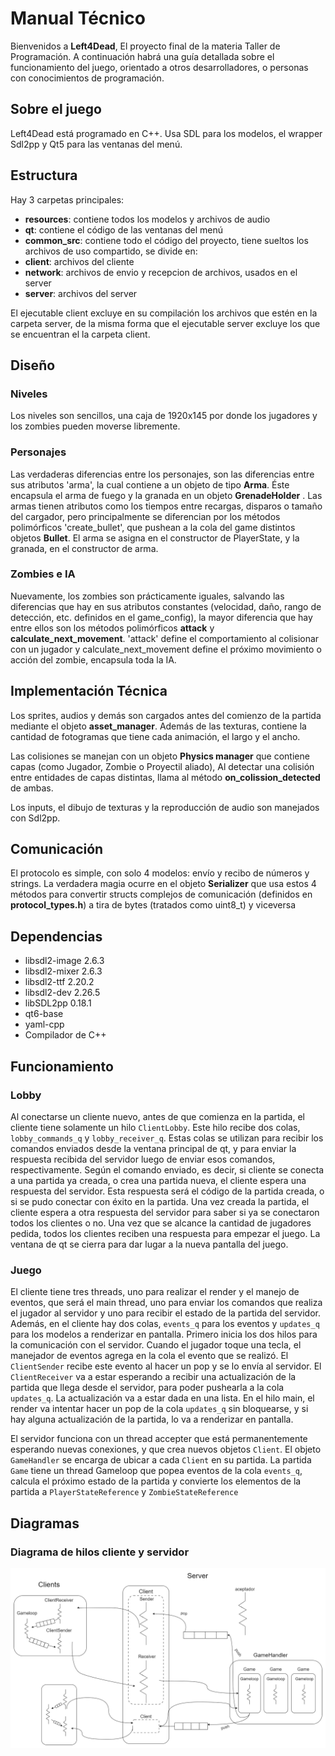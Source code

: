 ﻿# Manual Técnico

Bienvenidos a **Left4Dead**, El proyecto final de la materia Taller de Programación. A continuación habrá una guía detallada sobre el funcionamiento del juego, orientado a otros desarrolladores, o personas con conocimientos de programación.

## Sobre el juego

Left4Dead está programado en C++. Usa SDL para los modelos, el wrapper Sdl2pp y Qt5 para las ventanas del menú.

## Estructura

Hay 3 carpetas principales:

- **resources**: contiene todos los modelos y archivos de audio
- **qt**: contiene el código de las ventanas del menú
- **common_src**: contiene todo el código del proyecto, tiene sueltos los archivos de uso compartido, se divide en:
- **client**: archivos del cliente
- **network**: archivos de envio y recepcion de archivos, usados en el server
- **server**: archivos del server

El ejecutable client excluye en su compilación los archivos que estén en la carpeta server, de la misma forma que el ejecutable server excluye los que se encuentran el la carpeta client.

## Diseño

### Niveles

Los niveles son sencillos, una caja de 1920x145 por donde los jugadores y los zombies pueden moverse libremente.

### Personajes

Las verdaderas diferencias entre los personajes, son las diferencias entre sus atributos 'arma', la cual contiene a un objeto de tipo **Arma**. Éste encapsula el arma de fuego y la granada en un objeto **GrenadeHolder** . Las armas tienen atributos como los tiempos entre recargas, disparos o tamaño del cargador, pero principalmente se diferencian por los métodos polimórficos 'create_bullet', que pushean a la cola del game distintos objetos **Bullet**. El arma se asigna en el constructor de PlayerState, y la granada, en el constructor de arma.

### Zombies e IA

Nuevamente, los zombies son prácticamente iguales, salvando las diferencias que hay en sus atributos constantes (velocidad, daño, rango de detección, etc. definidos en el game_config), la mayor diferencia que hay entre ellos son los métodos polimórficos **attack** y **calculate_next_movement**.
'attack' define el comportamiento al colisionar con un jugador y calculate_next_movement define el próximo movimiento o acción del zombie, encapsula toda la IA.

## Implementación Técnica

Los sprites, audios y demás son cargados antes del comienzo de la partida mediante el objeto **asset_manager**. Además de las texturas, contiene la cantidad de fotogramas que tiene cada animación, el largo y el ancho.

Las colisiones se manejan con un objeto **Physics manager** que contiene capas (como Jugador, Zombie o Proyectil aliado), Al detectar una colisión entre entidades de capas distintas, llama al método **on_colission_detected** de ambas.

Los inputs, el dibujo de texturas y la reproducción de audio son manejados con Sdl2pp.

## Comunicación

El protocolo es simple, con solo 4 modelos: envío y recibo de números y strings.
La verdadera magia ocurre en el objeto **Serializer** que usa estos 4 métodos para convertir structs complejos de comunicación (definidos en **protocol_types.h**) a tira de bytes (tratados como uint8_t) y viceversa

## Dependencias

- libsdl2-image 2.6.3
- libsdl2-mixer 2.6.3
- libsdl2-ttf 2.20.2
- libsdl2-dev 2.26.5
- libSDL2pp 0.18.1
- qt6-base
- yaml-cpp
- Compilador de C++

## Funcionamiento

### Lobby

Al conectarse un cliente nuevo, antes de que comienza en la partida, el cliente tiene solamente un hilo `ClientLobby`. Este hilo recibe dos colas, `lobby_commands_q` y `lobby_receiver_q`. Estas colas se utilizan para recibir los comandos enviados desde la ventana principal de qt, y para enviar la respuesta recibida del servidor luego de enviar esos comandos, respectivamente.
Según el comando enviado, es decir, si cliente se conecta a una partida ya creada, o crea una partida nueva, el cliente espera una respuesta del servidor. Esta respuesta será el código de la partida creada, o si se pudo conectar con éxito en la partida. Una vez creada la partida, el cliente espera a otra respuesta del servidor para saber si ya se conectaron todos los clientes o no. Una vez que se alcance la cantidad de jugadores pedida, todos los clientes reciben una respuesta para empezar el juego. La ventana de qt se cierra para dar lugar a la nueva pantalla del juego.

### Juego

El cliente tiene tres threads, uno para realizar el render y el manejo de eventos, que será el main thread, uno para enviar los comandos que realiza el jugador al servidor y uno para recibir el estado de la partida del servidor. Además, en el cliente hay dos colas, `events_q` para los eventos y `updates_q` para los modelos a renderizar en pantalla. Primero inicia los dos hilos para la comunicación con el servidor. Cuando el jugador toque una tecla, el manejador de eventos agrega en la cola el evento que se realizó. El `ClientSender` recibe este evento al hacer un pop y se lo envía al servidor. El `ClientReceiver` va a estar esperando a recibir una actualización de la partida que llega desde el servidor, para poder pushearla a la cola `updates_q`. La actualización va a estar dada en una lista. En el hilo main, el render va intentar hacer un pop de la cola `updates_q` sin bloquearse, y si hay alguna actualización de la partida, lo va a renderizar en pantalla.

El servidor funciona con un thread accepter que está permanentemente esperando nuevas conexiones, y que crea nuevos objetos `Client`. El objeto `GameHandler` se encarga de ubicar a cada `Client` en su partida. La partida `Game` tiene un thread Gameloop que popea eventos de la cola `events_q`, calcula el próximo estado de la partida y convierte los elementos de la partida a `PlayerStateReference` y `ZombieStateReference`

## Diagramas

### Diagrama de hilos cliente y servidor

<img src="./diagrams/diagram_threads.png" alt="Diagrama hilos" width="600px">

